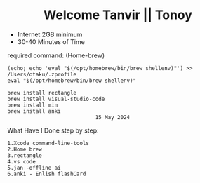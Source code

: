  # <center> Welcome Tanvir || Tonoy </center> #

   <ul>
    <li> Internet 2GB minimum</li>
    <li>30-40 Minutes of Time</li>
   </ul>
 required command: 
   (Home-brew)

    (echo; echo 'eval "$(/opt/homebrew/bin/brew shellenv)"') >> /Users/otaku/.zprofile
    eval "$(/opt/homebrew/bin/brew shellenv)"

    brew install rectangle 
    brew install visual-studio-code
    brew install min
    brew install anki
                                15 May 2024

What Have I Done step by step:

    1.Xcode command-line-tools
    2.Home brew
    3.rectangle
    4.vs code
    5.jan -offline ai
    6.anki - Enlish flashCard
    

